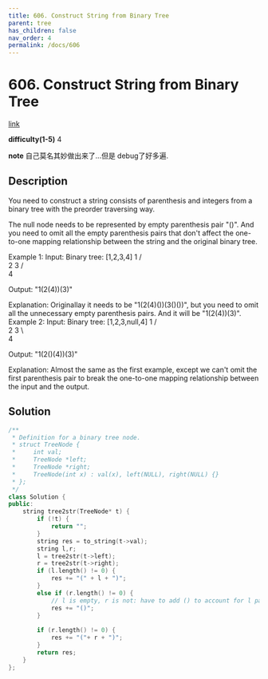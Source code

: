 ```yaml
---
title: 606. Construct String from Binary Tree
parent: tree
has_children: false
nav_order: 4
permalink: /docs/606
---
```

# 606. Construct String from Binary Tree
[link](https://leetcode.com/problems/construct-string-from-binary-tree/)

**difficulty(1-5)**
4

**note**
自己莫名其妙做出来了...但是 debug了好多遍.


## Description
You need to construct a string consists of parenthesis and integers from a binary tree with the preorder traversing way.

The null node needs to be represented by empty parenthesis pair "()". And you need to omit all the empty parenthesis pairs that don't affect the one-to-one mapping relationship between the string and the original binary tree.

Example 1:
Input: Binary tree: [1,2,3,4]
       1
     /   \
    2     3
   /    
  4     

Output: "1(2(4))(3)"

Explanation: Originallay it needs to be "1(2(4)())(3()())", 
but you need to omit all the unnecessary empty parenthesis pairs. 
And it will be "1(2(4))(3)".
Example 2:
Input: Binary tree: [1,2,3,null,4]
       1
     /   \
    2     3
     \  
      4 

Output: "1(2()(4))(3)"

Explanation: Almost the same as the first example, 
except we can't omit the first parenthesis pair to break the one-to-one mapping relationship between the input and the output.

## Solution
```c++
/**
 * Definition for a binary tree node.
 * struct TreeNode {
 *     int val;
 *     TreeNode *left;
 *     TreeNode *right;
 *     TreeNode(int x) : val(x), left(NULL), right(NULL) {}
 * };
 */
class Solution {
public:
    string tree2str(TreeNode* t) {
        if (!t) {
            return "";
        }
        string res = to_string(t->val);
        string l,r;
        l = tree2str(t->left);    
        r = tree2str(t->right);
        if (l.length() != 0) {
            res += "(" + l + ")";
        }
        else if (r.length() != 0) {
            // l is empty, r is not: have to add () to account for l part!!!
            res += "()";
        }        
        
        if (r.length() != 0) {
            res += "("+ r + ")";
        }
        return res;      
    }
};
```
